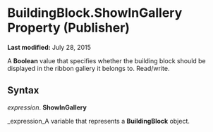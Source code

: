 
# BuildingBlock.ShowInGallery Property (Publisher)

 **Last modified:** July 28, 2015

A  **Boolean** value that specifies whether the building block should be displayed in the ribbon gallery it belongs to. Read/write.

## Syntax

 _expression_. **ShowInGallery**

 _expression_A variable that represents a  **BuildingBlock** object.

